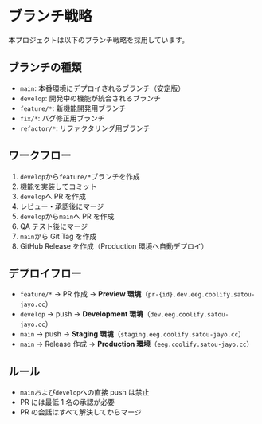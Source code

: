 # ブランチ戦略

本プロジェクトは以下のブランチ戦略を採用しています。

## ブランチの種類

- `main`: 本番環境にデプロイされるブランチ（安定版）
- `develop`: 開発中の機能が統合されるブランチ
- `feature/*`: 新機能開発用ブランチ
- `fix/*`: バグ修正用ブランチ
- `refactor/*`: リファクタリング用ブランチ

## ワークフロー

1. `develop`から`feature/*`ブランチを作成
2. 機能を実装してコミット
3. `develop`へ PR を作成
4. レビュー・承認後にマージ
5. `develop`から`main`へ PR を作成
6. QA テスト後にマージ
7. `main`から Git Tag を作成
8. GitHub Release を作成（Production 環境へ自動デプロイ）

## デプロイフロー

- `feature/*` → PR 作成 → **Preview 環境**（`pr-{id}.dev.eeg.coolify.satou-jayo.cc`）
- `develop` → push → **Development 環境**（`dev.eeg.coolify.satou-jayo.cc`）
- `main` → push → **Staging 環境**（`staging.eeg.coolify.satou-jayo.cc`）
- `main` → Release 作成 → **Production 環境**（`eeg.coolify.satou-jayo.cc`）

## ルール

- `main`および`develop`への直接 push は禁止
- PR には最低 1 名の承認が必要
- PR の会話はすべて解決してからマージ

